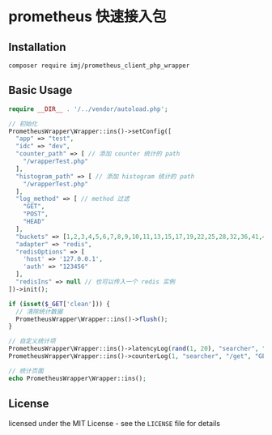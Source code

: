 
prometheus 快速接入包
====================

Installation
------------
```shell
composer require imj/prometheus_client_php_wrapper
```

Basic Usage
------------

```php
require __DIR__ . '/../vendor/autoload.php';

// 初始化
PrometheusWrapper\Wrapper::ins()->setConfig([
  "app" => "test",
  "idc" => "dev",
  "counter_path" => [ // 添加 counter 统计的 path
    "/wrapperTest.php"
  ],
  "histogram_path" => [ // 添加 histogram 统计的 path
    "/wrapperTest.php"
  ],
  "log_method" => [ // method 过滤
    "GET",
    "POST",
    "HEAD"
  ],
  "buckets" => [1,2,3,4,5,6,7,8,9,10,11,13,15,17,19,22,25,28,32,36,41,47,54,62,71,81,92,105,120,137,156,178,203,231,263,299,340,387,440,500], // 桶距配置
  "adapter" => "redis",
  "redisOptions" => [
    'host' => '127.0.0.1',
    'auth' => "123456"
  ],
  "redisIns" => null // 也可以传入一个 redis 实例
])->init();

if (isset($_GET['clean'])) {
  // 清除统计数据
  PrometheusWrapper\Wrapper::ins()->flush();
}

// 自定义统计项
PrometheusWrapper\Wrapper::ins()->latencyLog(rand(1, 20), "searcher", "/get", "GET"); // 延迟
PrometheusWrapper\Wrapper::ins()->counterLog(1, "searcher", "/get", "GET", 200); // 计数

// 统计页面
echo PrometheusWrapper\Wrapper::ins();
```

License
------------

licensed under the MIT License - see the `LICENSE` file for details
